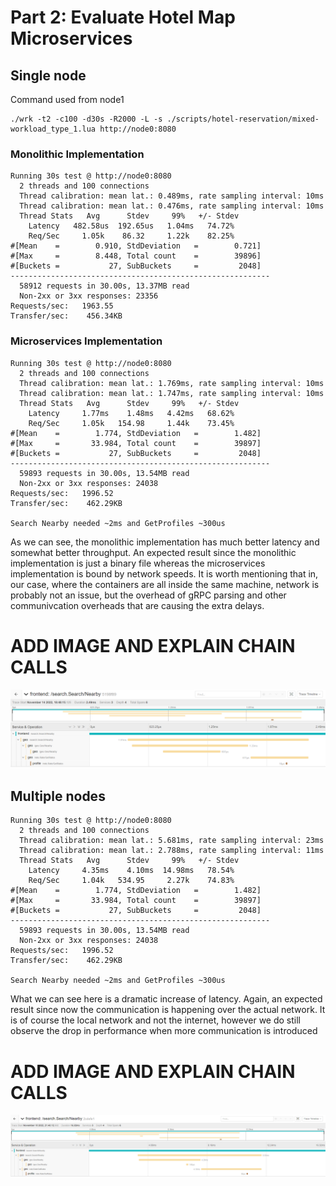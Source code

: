 # Part 2: Evaluate Hotel Map Microservices

## Single node

Command used from node1
```
./wrk -t2 -c100 -d30s -R2000 -L -s ./scripts/hotel-reservation/mixed-workload_type_1.lua http://node0:8080 
```

### Monolithic Implementation
```
Running 30s test @ http://node0:8080
  2 threads and 100 connections
  Thread calibration: mean lat.: 0.489ms, rate sampling interval: 10ms
  Thread calibration: mean lat.: 0.476ms, rate sampling interval: 10ms
  Thread Stats   Avg      Stdev     99%   +/- Stdev
    Latency   482.58us  192.65us   1.04ms   74.72%
    Req/Sec     1.05k    86.32     1.22k    82.25%
#[Mean    =        0.910, StdDeviation   =        0.721]
#[Max     =        8.448, Total count    =        39896]
#[Buckets =           27, SubBuckets     =         2048]
----------------------------------------------------------
  58912 requests in 30.00s, 13.37MB read
  Non-2xx or 3xx responses: 23356
Requests/sec:   1963.55
Transfer/sec:    456.34KB
```

### Microservices Implementation
```
Running 30s test @ http://node0:8080
  2 threads and 100 connections
  Thread calibration: mean lat.: 1.769ms, rate sampling interval: 10ms
  Thread calibration: mean lat.: 1.747ms, rate sampling interval: 10ms
  Thread Stats   Avg      Stdev     99%   +/- Stdev
    Latency     1.77ms    1.48ms   4.42ms   68.62%
    Req/Sec     1.05k   154.98     1.44k    73.45%
#[Mean    =        1.774, StdDeviation   =        1.482]
#[Max     =       33.984, Total count    =        39897]
#[Buckets =           27, SubBuckets     =         2048]
----------------------------------------------------------
  59893 requests in 30.00s, 13.54MB read
  Non-2xx or 3xx responses: 24038
Requests/sec:   1996.52
Transfer/sec:    462.29KB

Search Nearby needed ~2ms and GetProfiles ~300us
```

As we can see, the monolithic implementation has much better latency and somewhat better throughput.
An expected result since the monolithic implementation is just a binary file whereas the microservices
implementation is bound by network speeds. It is worth mentioning that in, our case, where the containers
are all inside the same machine, network is probably not an issue, but the overhead of gRPC parsing
and other communivcation overheads that are causing the extra delays. 

# ADD IMAGE AND EXPLAIN CHAIN CALLS
<img src="https://github.com/cseas002/cs499-fa22/blob/main/assignments/hw3/Results/Single%20Node/singlenode_chain.png" alt="Single node RPC call chains" title="Single node RPC call chains">

## Multiple nodes
```
Running 30s test @ http://node0:8080
  2 threads and 100 connections
  Thread calibration: mean lat.: 5.681ms, rate sampling interval: 23ms
  Thread calibration: mean lat.: 2.788ms, rate sampling interval: 11ms
  Thread Stats   Avg      Stdev     99%   +/- Stdev
    Latency     4.35ms    4.10ms  14.98ms   78.54%
    Req/Sec     1.04k   534.95     2.27k    74.83%
#[Mean    =        1.774, StdDeviation   =        1.482]
#[Max     =       33.984, Total count    =        39897]
#[Buckets =           27, SubBuckets     =         2048]
----------------------------------------------------------
  59893 requests in 30.00s, 13.54MB read
  Non-2xx or 3xx responses: 24038
Requests/sec:   1996.52
Transfer/sec:    462.29KB

Search Nearby needed ~2ms and GetProfiles ~300us
```
What we can see here is a dramatic increase of latency. Again, an expected result since now the communication
is happening over the actual network. It is of course the local network and not the internet, however we do 
still observe the drop in performance when more communication is introduced

# ADD IMAGE AND EXPLAIN CHAIN CALLS
<img src="https://github.com/cseas002/cs499-fa22/blob/main/assignments/hw3/Results/MultiNode/swarm_chain.png" alt="Multi node RPC call chains" title="Multi node RPC call chains">
